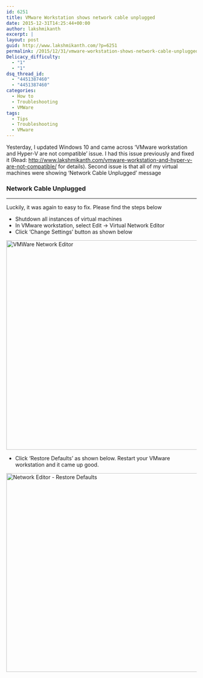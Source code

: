 ```yaml
---
id: 6251
title: VMware Workstation shows network cable unplugged
date: 2015-12-31T14:25:44+00:00
author: lakshmikanth
excerpt: |
layout: post
guid: http://www.lakshmikanth.com/?p=6251
permalink: /2015/12/31/vmware-workstation-shows-network-cable-unplugged/
Delicacy_difficulty:
  - "1"
  - "1"
dsq_thread_id:
  - "4451387460"
  - "4451387460"
categories:
  - How to
  - Troubleshooting
  - VMWare
tags:
  - Tips
  - Troubleshooting
  - VMware
---
```

Yesterday, I updated Windows 10 and came across &#8216;VMware workstation and Hyper-V are not compatible&#8217; issue. I had this issue previously and fixed it (Read: <a href="http://www.lakshmikanth.com/vmware-workstation-and-hyper-v-are-not-compatible/" target="_blank" rel="noopener noreferrer">http://www.lakshmikanth.com/vmware-workstation-and-hyper-v-are-not-compatible/</a> for details). Second issue is that all of my virtual machines were showing &#8216;Network Cable Unplugged&#8217; message

### Network Cable Unplugged

* * *

Luckily, it was again to easy to fix. Please find the steps below

  * Shutdown all instances of virtual machines
  * In VMware workstation, select Edit -> Virtual Network Editor
  * Click &#8216;Change Settings&#8217; button as shown below

<a href="http://localhost/newlakshmikanth3/wp-content/uploads/2015/12/VMWare-Network-Editor-1-1-1.png" rel="attachment wp-att-6271"><img class="aligncenter wp-image-6271 size-full" src="http://localhost/newlakshmikanth3/wp-content/uploads/2015/12/VMWare-Network-Editor-1-1-1.png" alt="VMWare Network Editor" width="590" height="554" srcset="http://localhost/newlakshmikanth3/wp-content/uploads/2015/12/VMWare-Network-Editor-1-1-1.png 590w, http://localhost/newlakshmikanth3/wp-content/uploads/2015/12/VMWare-Network-Editor-1-1-1-300x282.png 300w" sizes="(max-width: 590px) 100vw, 590px" /></a>

  * Click &#8216;Restore Defaults&#8217; as shown below. Restart your VMware workstation and it came up good.

<a href="/wp-content/uploads/2015/12/VMWare-Network-Editor-2-1.png" rel="attachment wp-att-6281"><img class="aligncenter size-full wp-image-6281" src="/wp-content/uploads/2015/12/VMWare-Network-Editor-2-1.png" alt="Network Editor - Restore Defaults" width="590" height="526" /></a>